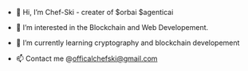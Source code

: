 - 👋 Hi, I’m Chef-Ski - creater of $orbai $agenticai
- 👀 I’m interested in the Blockchain and Web Developement.
- 🌱 I’m currently learning cryptography and blockchain developement

- 📫 Contact me @officalchefski@gmail.com


<!---
Chef-Ski/Chef-Ski is a ✨ special ✨ repository because its `README.md` (this file) appears on your GitHub profile.
You can click the Preview link to take a look at your changes.
--->
